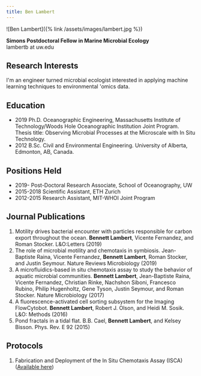 ```yaml
---
title: Ben Lambert
---
```

![Ben Lambert]({% link /assets/images/lambert.jpg %})

**Simons Postdoctoral Fellow in Marine Microbial Ecology**  
lambertb at uw.edu

## Research Interests
I'm an engineer turned microbial ecologist interested in applying machine learning techniques to environmental 'omics data.    

## Education
* 2019	  Ph.D. Oceanographic Engineering, Massachusetts Institute of Technology/Woods Hole Oceanographic Institution Joint Program. 
Thesis title: Observing Microbial Processes at the Microscale with In Situ Technology.
* 2012		B.Sc. Civil and Environmental Engineering. University of Alberta, Edmonton, AB, Canada.

## Positions Held
* 2019-               Post-Doctoral Research Associate, School of Oceanography, UW
* 2015-2018	      Scientific Assistant, ETH Zurich
* 2012-2015	      Research Assistant, MIT-WHOI Joint Program

## Journal Publications
1. Motility drives bacterial encounter with particles responsible for carbon export throughout the ocean. **Bennett Lambert**, Vicente Fernandez, and Roman Stocker. L&O:Letters (2019)
1. The role of microbial motility and chemotaxis in symbiosis. Jean-Baptiste Raina, Vicente Fernandez, **Bennett Lambert**, Roman Stocker, and Justin Seymour. Nature Reviews Microbiology (2019)
1. A microfluidics-based  in situ chemotaxis assay to study the behavior of aquatic microbial communities. **Bennett Lambert**, Jean-Baptiste Raina, Vicente Fernandez, Christian Rinke, Nachshon Siboni, Francesco Rubino, Philip Hugenholtz, Gene Tyson, Justin Seymour, and Roman Stocker. Nature Microbiology (2017)
1. A fluorescence-activated cell sorting subsystem for the Imaging FlowCytobot. **Bennett Lambert**, Robert J. Olson, and Heidi M. Sosik. L&O: Methods (2016) 
1. Pond fractals in a tidal flat.  B.B. Cael, **Bennett Lambert**, and Kelsey Bisson. Phys. Rev. E 92 (2015)

## Protocols
1. Fabrication and Deployment of the In Situ Chemotaxis Assay (ISCA) ([Available here](https://www.protocols.io/view/fabrication-and-deployment-of-the-in-situ-chemotax-kztcx6n))

